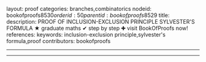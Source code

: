 layout: proof
categories: branches,combinatorics
nodeid: bookofproofs$8530
orderid: 50
parentid: bookofproofs$8529
title: 
description: PROOF OF INCLUSION-EXCLUSION PRINCIPLE SYLVESTER'S FORMULA &#9733; graduate maths &#10004; step by step &#10010; visit BookOfProofs now!
references: 
keywords: inclusion-exclusion principle,sylvester's formula,proof
contributors: bookofproofs

---


---


